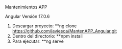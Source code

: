Mantenimientos APP

Angular Versión 17.0.6

1. Descargar proyecto: **ng clone https://github.com/javiesca/MantenAPP_Angular.git
2. Dentro del directorio: **npm install
3. Para ejecutar: **ng serve
